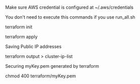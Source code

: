 Make sure AWS credential is configured at ~/.aws/credentials

You don't need to execute this commands if you use run_all.sh

terraform init

terraform apply

Saving Public IP addresses 

terraform output > cluster-ip-list

Securing myKey.pem generated by terraform

chmod 400 terraform/myKey.pem